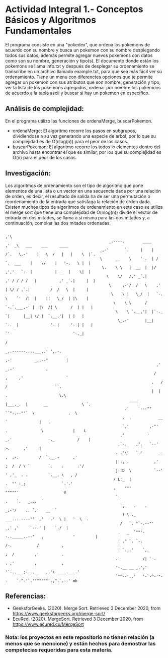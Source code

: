 # Actividad Integral 1.- Conceptos Básicos y Algoritmos Fundamentales

El programa consiste en una "pokedex", que ordena los pokemons de acuerdo con su nombre y busca un pokemon con su nombre desplegando todos sus datos, además permite agregar nuevos pokemons con datos como son su nombre, generación y tipo(s). El documento donde están los pokemons se llama info.txt y después de desplegar su ordenamiento se transcribe en un archivo llamado example.txt, para que sea más fácil ver su ordenamiento.
Tiene un menu con diferenctes opciones que te permite agregar un pokemon con sus atributos que son nombre, generación y tipo, ver la lista de los pokemons agregados, ordenar por nombre los pokemons de acuerdo a la tabla ascii y buscar si hay un pokemon en especifico.

## Análisis de complejidad: 
En el programa utilizo las funciones de ordenaMerge, buscarPokemon.
- ordenaMerge: El algoritmo recorre los pasos en subgrupos, dividiendose a su vez generando una especie de árbol, por lo que su complejidad es de O(nlog(n)) para el peor de los casos.
- buscarPokemon: El algoritmo recorre los todos lo elementos dentro del archivo hasta encontrar el que es similar, por los que su complejidad es O(n) para el peor de los casos.

## Investigación:
Los algoritmos de ordenamiento son el tipo de algoritmo que pone elementos de una lista o un vector en una secuencia dada por una relación de orden, es decir, el resultado de salida ha de ser una permutación o reordenamiento de la entrada que satisfaga la relación de orden dada. Existen muchos tipos de algoritmos de ordenamiento en este caso se utiliza el merge sort que tiene una complejidad de O(nlog(n)) divide el vector de entrada en dos mitades, se llama a sí misma para las dos mitades y, a continuación, combina las dos mitades ordenadas.

                                                                                ,'\
                                                  _.----.        ____         ,'  _\   ___    ___     ____
                                              _,-'       `.     |    |  /`.   \,-'    |   \  /   |   |    \  |`.
                                              \      __    \    '-.  | /   `.  ___    |    \/    |   '-.   \ |  |
                                               \.    \ \   |  __  |  |/    ,','_  `.  |          | __  |    \|  |
                                                 \    \/   /,' _`.|      ,' / / / /   |          ,' _`.|     |  |
                                                  \     ,-'/  /   \    ,'   | \/ / ,`.|         /  /   \  |     |
                                                   \    \ |   \_/  |   `-.  \    `'  /|  |    ||   \_/  | |\    |
                                                    \    \ \      /       `-.`.___,-' |  |\  /| \      /  | |   |
                                                     \    \ `.__,'|  |`-._    `|      |__| \/ |  `.__,'|  | |   |
                                                      \_.-'       |__|    `-._ |              '-.|     '-.| |   |
                                                                              `'                            '-._|
                                                                                                                     /
                                                                            _,.------....___,.' ',.-.
                                                                         ,-'          _,.--"        |
                                                                       ,'         _.-'              .
                                                                      /   ,     ,'                   `
                                                                     .   /     /                     ``.
                                                                     |  |     .                       \.\
                                                           ____      |___._.  |       __               \ `.
                                                         .'    `---""       ``"-.--"'`  \               .  \
                                                        .  ,            __               `              |   .
                                                        `,'         ,-"'  .               \             |    L
                                                       ,'          '    _.'                -._          /    |
                                                      ,`-.    ,".   `--'                      >.      ,'     |
                                                     . .'\'   `-'       __    ,  ,-.         /  `.__.-      ,'
                                                     ||:, .           ,'  ;  /  / \ `        `.    .      .'/
                                                     j|:D  \          `--'  ' ,'_  . .         `.__, \   , /
                                                    / L:_  |                 .  "' :_;                `.'.'
                                                    .    ""'                  """""'                    V
                                                     `.                                 .    `.   _,..  `
                                                       `,_   .    .                _,-'/    .. `,'   __  `
                                                        ) \`._        ___....----"'  ,'   .'  \ |   '  \  .
                                                       /   `. "`-.--"'         _,' ,'     `---' |    `./  |
                                                      .   _  `""'--.._____..--"   ,             '         |
                                                      | ." `. `-.                /-.           /          ,
                                                      | `._.'    `,_            ;  /         ,'          .
                                                     .'          /| `-.        . ,'         ,           ,
                                                     '-.__ __ _,','    '`-..___;-...__   ,.'\ ____.___.'
                                                     `"^--'..'   '-`-^-'"--    `-^-'`.''"""""`.,^.`.--' mh

## Referencias: 
 - GeeksforGeeks. (2020). Merge Sort. Retrieved 3 December 2020, from https://www.geeksforgeeks.org/merge-sort/
 - EcuRed. (2020). MergeSort. Retrieved 3 December 2020, from https://www.ecured.cu/MergeSort
 
 ### Nota: los proyectos en este repositorio no tienen relación (a menos que se mencione) y están hechos para demostrar las competecias requeridas para esta materia.
 
